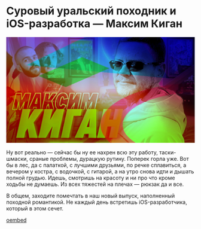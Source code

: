# Суровый уральский походник и iOS-разработка — Максим Киган #
![preview](./preview.jpg)

Ну вот реально — сейчас бы ну ее нахрен всю эту работу, таски-шмаски, сраные проблемы, дурацкую рутину. Поперек горла уже. Вот бы в лес, да с палаткой, с лучшими друзьями, по речке сплавиться, а вечером у костра, с водочкой, с гитарой, а на утро снова идти и дышать полной грудью. Идешь, смотришь на красоту и ни про что кроме ходьбы не думаешь. Из всех тяжестей на плечах — рюкзак да и все.

В общем, заходите помечтать в наш новый выпуск, наполненный походной романтикой. Не каждый день встретишь iOS-разработчика, который в этом сечет.

[oembed](https://www.youtube.com/watch?v=Zk30C0eiW6Q) 
